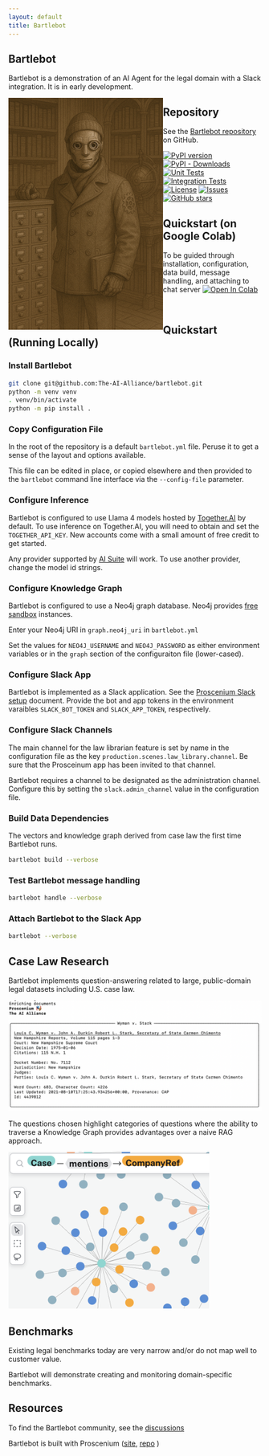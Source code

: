 ```yaml
---
layout: default
title: Bartlebot
---
```


## Bartlebot

Bartlebot is a demonstration of an AI Agent for the legal domain with a Slack integration.
It is in early development.

<img src="./assets/images/bartlebot.png" align="left" width="308px" alt="bartlebot"/>

## Repository

See the [Bartlebot repository](https://github.com/The-AI-Alliance/bartlebot) on GitHub.

[![PyPI version](https://img.shields.io/pypi/v/bartlebot.svg)](https://pypi.org/project/bartlebot/)
[![PyPI - Downloads](https://img.shields.io/pypi/dm/bartlebot)](https://pypi.org/project/bartlebot/)
[![Unit Tests](https://github.com/The-AI-Alliance/bartlebot/actions/workflows/unit-tests.yml/badge.svg?branch=main)](https://github.com/The-AI-Alliance/bartlebot/actions/workflows/unit-tests.yml?query=branch%3Amain)
[![Integration Tests](https://github.com/The-AI-Alliance/bartlebot/actions/workflows/integration-tests.yml/badge.svg?branch=main)](https://github.com/The-AI-Alliance/bartlebot/actions/workflows/integration-tests.yml?query=branch%3Amain)
[![License](https://img.shields.io/github/license/The-AI-Alliance/bartlebot)](https://github.com/The-AI-Alliance/bartlebot/tree/main?tab=Apache-2.0-1-ov-file#readme)
[![Issues](https://img.shields.io/github/issues/The-AI-Alliance/bartlebot)](https://github.com/The-AI-Alliance/bartlebot/issues)
[![GitHub stars](https://img.shields.io/github/stars/The-AI-Alliance/bartlebot?style=social)](https://github.com/The-AI-Alliance/bartlebot/stargazers)

## Quickstart (on Google Colab)

To be guided through installation, configuration, data build, message handling, and attaching to chat server
<a target="_blank" href="https://colab.research.google.com/github/The-AI-Alliance/bartlebot/blob/main/notebooks/LawLibrarian.ipynb">
<img src="https://colab.research.google.com/assets/colab-badge.svg" alt="Open In Colab"/>
</a>

<br clear=left/>

## Quickstart (Running Locally)

### Install Bartlebot

```bash
git clone git@github.com:The-AI-Alliance/bartlebot.git
python -m venv venv
. venv/bin/activate
python -m pip install .
```

### Copy Configuration File

In the root of the repository is a default `bartlebot.yml` file.
Peruse it to get a sense of the layout and options available.

This file can be edited in place, or copied elsewhere and then provided to
the `bartlebot` command line interface via the `--config-file` parameter.

### Configure Inference

Bartlebot is configured to use Llama 4 models hosted by [Together.AI](https://www.together.ai/) by default.
To use inference on Together.AI, you will need to obtain and set the `TOGETHER_API_KEY`.
New accounts come with a small amount of free credit to get started.

Any provider supported by [AI Suite](https://github.com/andrewyng/aisuite/) will work.
To use another provider, change the model id strings.

### Configure Knowledge Graph

Bartlebot is configured to use a Neo4j graph database.
Neo4j provides [free sandbox](https://neo4j.com/sandbox/) instances.

Enter your Neo4j URI in `graph.neo4j_uri` in `bartlebot.yml`

Set the values for `NEO4J_USERNAME` and `NEO4J_PASSWORD` as either environment variables
or in the `graph` section of the configuraiton file (lower-cased).

### Configure Slack App

Bartlebot is implemented as a Slack application.
See the [Proscenium Slack setup](https://github.com/The-AI-Alliance/proscenium/blob/main/docs/slack-app-setup.md) document.
Provide the bot and app tokens in the environment varaibles `SLACK_BOT_TOKEN` and `SLACK_APP_TOKEN`, respectively.

### Configure Slack Channels

The main channel for the law librarian feature is set by name in
the configuration file as the key `production.scenes.law_library.channel`.
Be sure that the Prosceinum app has been invited to that channel.

Bartlebot requires a channel to be designated as the administration channel.
Configure this by setting the `slack.admin_channel` value in the configuration file.

### Build Data Dependencies

The vectors and knowledge graph derived from case law the first time Bartlebot runs.

```bash
bartlebot build --verbose
```

### Test Bartlebot message handling

```bash
bartlebot handle --verbose
```

### Attach Bartlebot to the Slack App

```bash
bartlebot --verbose
```

## Case Law Research

Bartlebot implements question-answering related to
large, public-domain legal datasets including U.S. case law.

<img src="./assets/images/enrich.png" width="600px" alt="legal kg"/>

The questions chosen highlight categories of questions where the ability to traverse a
Knowledge Graph provides advantages over a naive RAG approach.

<img src="./assets/images/legal_kg.png" width="400px" alt="legal kg"/>

## Benchmarks

Existing legal benchmarks today are very narrow and/or do not map well to customer value.

Bartlebot will demonstrate creating and monitoring domain-specific benchmarks.

## Resources

To find the Bartlebot community, see the [discussions](https://github.com/The-AI-Alliance/bartlebot/discussions)

Bartlebot is built with Proscenium ([site](https://the-ai-alliance.github.io/proscenium/), [repo](https://github.com/The-AI-Alliance/proscenium) )
